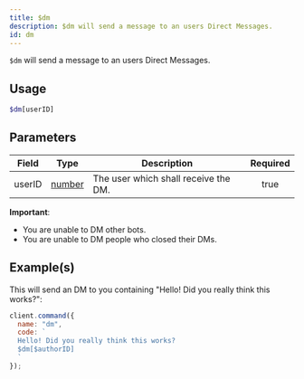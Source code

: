 ```yaml
---
title: $dm
description: $dm will send a message to an users Direct Messages.
id: dm
---
```


`$dm` will send a message to an users Direct Messages.

## Usage

```php
$dm[userID]
```

## Parameters

| Field  | Type                                                                                              | Description                          | Required |
| ------ | ------------------------------------------------------------------------------------------------- | ------------------------------------ | :------: |
| userID | [number](https://developer.mozilla.org/en-US/docs/Web/JavaScript/Reference/Global_Objects/Number) | The user which shall receive the DM. |   true   |

**Important**:

- You are unable to DM other bots.
- You are unable to DM people who closed their DMs.

## Example(s)

This will send an DM to you containing "Hello! Did you really think this works?":

```javascript
client.command({
  name: "dm",
  code: `
  Hello! Did you really think this works?
  $dm[$authorID]
  `
});
```
